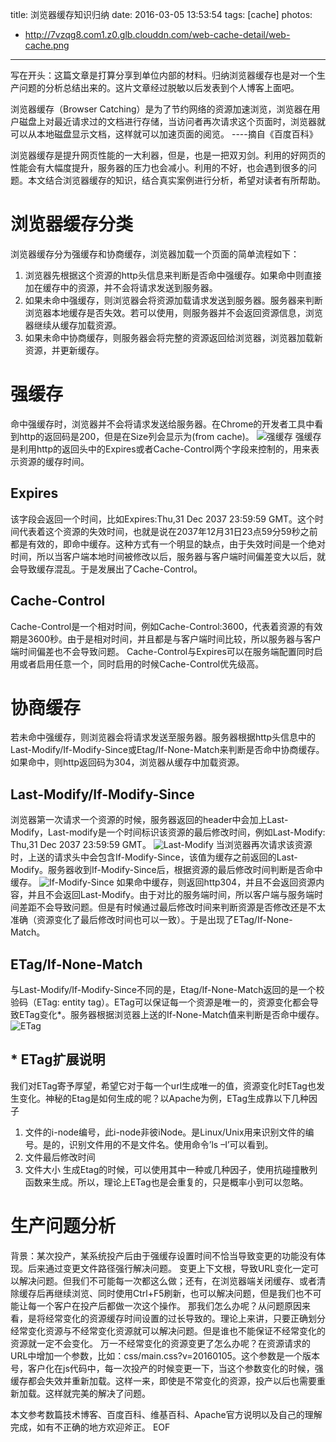 title: 浏览器缓存知识归纳
date: 2016-03-05 13:53:54
tags: [cache]
photos:
- http://7vzqg8.com1.z0.glb.clouddn.com/web-cache-detail/web-cache.png
---
写在开头：这篇文章是打算分享到单位内部的材料。归纳浏览器缓存也是对一个生产问题的分析总结出来的。这片文章经过脱敏以后发表到个人博客上面吧。

浏览器缓存（Browser Catching）是为了节约网络的资源加速浏览，浏览器在用户磁盘上对最近请求过的文档进行存储，当访问者再次请求这个页面时，浏览器就可以从本地磁盘显示文档，这样就可以加速页面的阅览。 ----摘自《百度百科》

浏览器缓存是提升网页性能的一大利器，但是，也是一把双刃剑。利用的好网页的性能会有大幅度提升，服务器的压力也会减小。利用的不好，也会遇到很多的问题。本文结合浏览器缓存的知识，结合真实案例进行分析，希望对读者有所帮助。
<!--more-->
# 浏览器缓存分类
浏览器缓存分为强缓存和协商缓存，浏览器加载一个页面的简单流程如下：
1. 浏览器先根据这个资源的http头信息来判断是否命中强缓存。如果命中则直接加在缓存中的资源，并不会将请求发送到服务器。
2. 如果未命中强缓存，则浏览器会将资源加载请求发送到服务器。服务器来判断浏览器本地缓存是否失效。若可以使用，则服务器并不会返回资源信息，浏览器继续从缓存加载资源。
3. 如果未命中协商缓存，则服务器会将完整的资源返回给浏览器，浏览器加载新资源，并更新缓存。
# 强缓存
命中强缓存时，浏览器并不会将请求发送给服务器。在Chrome的开发者工具中看到http的返回码是200，但是在Size列会显示为(from cache)。
![强缓存](http://7vzqg8.com1.z0.glb.clouddn.com/web-cache-detail/cache1.png)
强缓存是利用http的返回头中的Expires或者Cache-Control两个字段来控制的，用来表示资源的缓存时间。
## Expires
该字段会返回一个时间，比如Expires:Thu,31 Dec 2037 23:59:59 GMT。这个时间代表着这个资源的失效时间，也就是说在2037年12月31日23点59分59秒之前都是有效的，即命中缓存。这种方式有一个明显的缺点，由于失效时间是一个绝对时间，所以当客户端本地时间被修改以后，服务器与客户端时间偏差变大以后，就会导致缓存混乱。于是发展出了Cache-Control。
## Cache-Control
Cache-Control是一个相对时间，例如Cache-Control:3600，代表着资源的有效期是3600秒。由于是相对时间，并且都是与客户端时间比较，所以服务器与客户端时间偏差也不会导致问题。
Cache-Control与Expires可以在服务端配置同时启用或者启用任意一个，同时启用的时候Cache-Control优先级高。

# 协商缓存
若未命中强缓存，则浏览器会将请求发送至服务器。服务器根据http头信息中的Last-Modify/If-Modify-Since或Etag/If-None-Match来判断是否命中协商缓存。如果命中，则http返回码为304，浏览器从缓存中加载资源。
## Last-Modify/If-Modify-Since
浏览器第一次请求一个资源的时候，服务器返回的header中会加上Last-Modify，Last-modify是一个时间标识该资源的最后修改时间，例如Last-Modify: Thu,31 Dec 2037 23:59:59 GMT。
![Last-Modify](http://7vzqg8.com1.z0.glb.clouddn.com/web-cache-detail/last-modify.png)
当浏览器再次请求该资源时，上送的请求头中会包含If-Modify-Since，该值为缓存之前返回的Last-Modify。服务器收到If-Modify-Since后，根据资源的最后修改时间判断是否命中缓存。
![If-Modify-Since](http://7vzqg8.com1.z0.glb.clouddn.com/web-cache-detail/if-modify-since.png)
如果命中缓存，则返回http304，并且不会返回资源内容，并且不会返回Last-Modify。由于对比的服务端时间，所以客户端与服务端时间差距不会导致问题。但是有时候通过最后修改时间来判断资源是否修改还是不太准确（资源变化了最后修改时间也可以一致）。于是出现了ETag/If-None-Match。

## ETag/If-None-Match
与Last-Modify/If-Modify-Since不同的是，Etag/If-None-Match返回的是一个校验码（ETag: entity tag）。ETag可以保证每一个资源是唯一的，资源变化都会导致ETag变化*。服务器根据浏览器上送的If-None-Match值来判断是否命中缓存。
![ETag](http://7vzqg8.com1.z0.glb.clouddn.com/web-cache-detail/etag.png)
## * ETag扩展说明
我们对ETag寄予厚望，希望它对于每一个url生成唯一的值，资源变化时ETag也发生变化。神秘的Etag是如何生成的呢？以Apache为例，ETag生成靠以下几种因子
1. 文件的i-node编号，此i-node非彼iNode。是Linux/Unix用来识别文件的编号。是的，识别文件用的不是文件名。使用命令’ls –I’可以看到。
2. 文件最后修改时间
3. 文件大小
生成Etag的时候，可以使用其中一种或几种因子，使用抗碰撞散列函数来生成。所以，理论上ETag也是会重复的，只是概率小到可以忽略。
# 生产问题分析
背景：某次投产，某系统投产后由于强缓存设置时间不恰当导致变更的功能没有体现。后来通过变更文件路径强行解决问题。
变更上下文根，导致URL变化一定可以解决问题。但我们不可能每一次都这么做；还有，在浏览器端关闭缓存、或者清除缓存后再继续浏览、同时使用Ctrl+F5刷新，也可以解决问题，但是我们也不可能让每一个客户在投产后都做一次这个操作。
那我们怎么办呢？从问题原因来看，是将经常变化的资源缓存时间设置的过长导致的。理论上来讲，只要正确划分经常变化资源与不经常变化资源就可以解决问题。但是谁也不能保证不经常变化的资源就一定不会变化。
万一不经常变化的资源变更了怎么办呢？在资源请求的URL中增加一个参数，比如：css/main.css?v=20160105。这个参数是一个版本号，客户化在js代码中，每一次投产的时候变更一下，当这个参数变化的时候，强缓存都会失效并重新加载。这样一来，即使是不常变化的资源，投产以后也需要重新加载。这样就完美的解决了问题。

本文参考数篇技术博客、百度百科、维基百科、Apache官方说明以及自己的理解完成，如有不正确的地方欢迎斧正。
EOF
